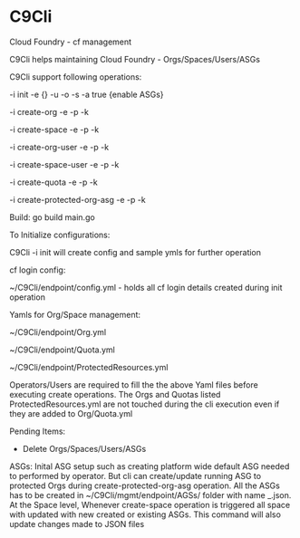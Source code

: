 # C9Cli
Cloud Foundry - cf management

C9Cli helps maintaining  Cloud Foundry - Orgs/Spaces/Users/ASGs

C9Cli support following operations: 

  -i init -e {<endpoint>} -u <user> -o <org> -s <space> -a true {enable ASGs} 
  
-i create-org -e <endpoint> -p <pwd> -k <path to C9Cli Folder>

-i create-space -e <endpoint> -p <pwd> -k <path to C9Cli Folder>

-i create-org-user -e <endpoint> -p <pwd> -k <path to C9Cli Folder>

-i create-space-user -e <endpoint> -p <pwd> -k <path to C9Cli Folder>

-i create-quota -e <endpoint> -p <pwd> -k <path to C9Cli Folder>

-i create-protected-org-asg -e <endpoint> -p <pwd> -k <path to C9Cli Folder>


Build: go build main.go

To Initialize configurations: 

C9Cli -i init will create config and sample ymls for further operation
  
  cf login config:

~/C9Cli/endpoint/config.yml - holds all cf login details created during init operation
  
  Yamls for Org/Space management:

~/C9Cli/endpoint/Org.yml

~/C9Cli/endpoint/Quota.yml

~/C9Cli/endpoint/ProtectedResources.yml
  
Operators/Users are required to fill the the above Yaml files before executing create operations. The Orgs and Quotas listed ProtectedResources.yml are not touched during the  cli execution even if they are added to Org/Quota.yml
    
Pending Items:

- Delete Orgs/Spaces/Users/ASGs

ASGs:
Inital ASG setup such as creating platform wide default ASG needed to performed by operator. But cli can create/update running ASG to protected Orgs during create-protected-org-asg operation. All the ASGs has to be created in ~/C9Cli/mgmt/endpoint/AGSs/ folder with name <org>_<space>.json. At the Space level, Whenever create-space operation is triggered all space with updated with new created or existing ASGs. This command will also update changes made to JSON files
